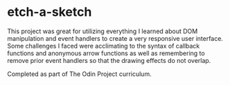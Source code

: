 # etch-a-sketch
This project was great for utilizing everything I learned about DOM manipulation and event handlers to create a very responsive user interface. Some challenges I faced were acclimating to the syntax of callback functions and anonymous arrow functions as well as remembering to remove prior event handlers so that the drawing effects do not overlap.

Completed as part of The Odin Project curriculum.